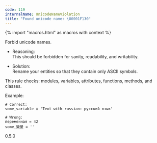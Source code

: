 ```yaml
---
code: 119
internalName: UnicodeNameViolation
title: "Found unicode name: \U0001F130"
---
```


{% import "macros.html" as macros with context %}

Forbid unicode names.

  - Reasoning:  
    This should be forbidden for sanity, readability, and writability.

  - Solution:  
    Rename your entities so that they contain only ASCII symbols.

This rule checks: modules, variables, attributes, functions, methods,
and classes.

Example:

    # Correct:
    some_variable = 'Text with russian: русский язык'
    
    # Wrong:
    переменная = 42
    some_變量 = ''

<div class="versionadded">

0.5.0

</div>